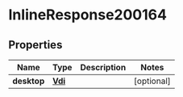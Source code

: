 

# InlineResponse200164

## Properties

Name | Type | Description | Notes
------------ | ------------- | ------------- | -------------
**desktop** | [**Vdi**](Vdi.md) |  |  [optional]




